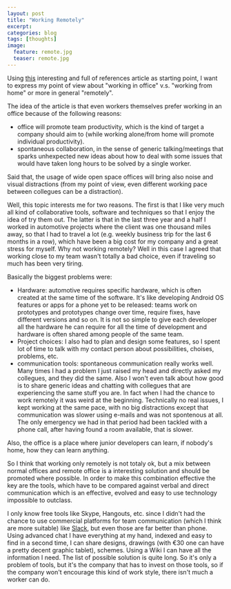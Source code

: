 ```yaml
---
layout: post
title: "Working Remotely"
excerpt:
categories: blog
tags: [thoughts]
image:
  feature: remote.jpg
  teaser: remote.jpg
---
```


Using [this](http://qz.com/319905/why-even-engineers-think-working-from-home-is-a-bad-idea/) interesting and full of references article as starting point, I want to express my point of view about "working in office" v.s. "working from home" or more in general "remotely".

The idea of the article is that even workers themselves prefer working in an office because of the following reasons:

- office will promote team productivity, which is the kind of target a company should aim to (while working alone/from home will promote individual productivity).
- spontaneous collaboration, in the sense of generic talking/meetings that sparks unhexpected new ideas about how to deal with some issues that would have taken long hours to be solved by a single worker.

Said that, the usage of wide open space offices will bring also noise and visual distractions (from my point of view, even different working pace between collegues can be a distraction).

Well, this topic interests me for two reasons. The first is that I like very much all kind of collaborative tools, software and techniques so that I enjoy the idea of try them out. The latter is that in the last three year and a half I worked in automotive projects where the client was one thousand miles away, so that I had to travel a lot (e.g. weekly business trip for the last 6 months in a row), which have been a big cost for my company and a great stress for myself. Why not working remotely? Well in this case I agreed that working close to my team wasn't totally a bad choice, even if traveling so much has been very tiring.

Basically the biggest problems were:

- Hardware: automotive requires specific hardware, which is often created at the same time of the software. It's like developing Android OS features or apps for a phone yet to be released: teams work on prototypes and prototypes change over time, require fixes, have different versions and so on. It is not so simple to give each developer all the hardware he can require for all the time of development and hardware is often shared among people of the same team.
- Project choices: I also had to plan and design some features, so I spent lot of time to talk with my contact person about possibilities, choises, problems, etc.
- communication tools: spontaneous communication really works well. Many times I had a problem I just raised my head and directly asked my collegues, and they did the same. Also I won't even talk about how good is to share generic ideas and chatting with collegues that are experiencing the same stuff you are. In fact when I had the chance to work remotely it was weird at the beginning. Technically no real issues, I kept working at the same pace, with no big distractions except that communication was slower using e-mails and was not spontenous at all. The only emergency we had in that period had been tackled with a phone call, after having found a room available, that is slower.

Also, the office is a place where junior developers can learn, if nobody's home, how they can learn anything.

So I think that working only remotely is not totaly ok, but a mix between normal offices and remote office is a interesting solution and should be promoted where possible. In order to make this combination effective the key are the tools, which have to be compared against verbal and direct communication which is an effective, evolved and easy to use technology impossible to outclass.

I only know free tools like Skype, Hangouts, etc. since I didn't had the chance to use commercial platforms for team communication (which I think are more suitable) like [Slack](https://slack.com/), but even those are far better than phone. Using advanced chat I have everything at my hand, indexed and easy to find in a second time, I can share designs, drawings (with €30 one can have a pretty decent graphic tablet), schemes. Using a Wiki I can have all the information I need. The list of possible solution is quite long. So it's only a problem of tools, but it's the company that has to invest on those tools, so if the company won't encourage this kind of work style, there isn't much a worker can do.
